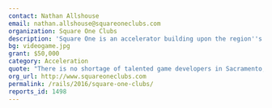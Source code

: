 ```yaml
---
contact: Nathan Allshouse
email: nathan.allshouse@squareoneclubs.com
organization: Square One Clubs
description: 'Square One is an accelerator building upon the region''s success in game development that is designed to address the unique challenges to the industry.'
bg: videogame.jpg
grant: $50,000
category: Acceleration
quote: "There is no shortage of talented game developers in Sacramento, but we feel there is a strong need for more support of small startup game development companies."
org_url: http://www.squareoneclubs.com
permalink: /rails/2016/square-one-clubs/
reports_id: 1498
---
```

